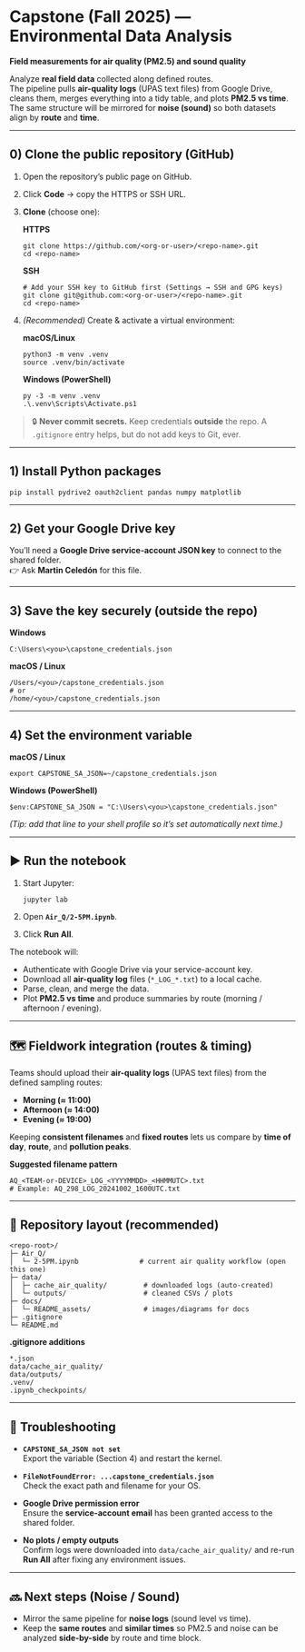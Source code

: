 # Capstone (Fall 2025) — Environmental Data Analysis
**Field measurements for air quality (PM2.5) and sound quality**

Analyze **real field data** collected along defined routes.  
The pipeline pulls **air-quality logs** (UPAS text files) from Google Drive, cleans them, merges everything into a tidy table, and plots **PM2.5 vs time**. The same structure will be mirrored for **noise (sound)** so both datasets align by **route** and **time**.

---

## 0) Clone the public repository (GitHub)

1. Open the repository’s public page on GitHub.  
2. Click **Code** → copy the HTTPS or SSH URL.  
3. **Clone** (choose one):

   **HTTPS**
   
       git clone https://github.com/<org-or-user>/<repo-name>.git
       cd <repo-name>

   **SSH**
   
       # Add your SSH key to GitHub first (Settings → SSH and GPG keys)
       git clone git@github.com:<org-or-user>/<repo-name>.git
       cd <repo-name>

4. *(Recommended)* Create & activate a virtual environment:

   **macOS/Linux**
   
       python3 -m venv .venv
       source .venv/bin/activate

   **Windows (PowerShell)**
   
       py -3 -m venv .venv
       .\.venv\Scripts\Activate.ps1

> 🔒 **Never commit secrets.** Keep credentials **outside** the repo. A `.gitignore` entry helps, but do not add keys to Git, ever.

---

## 1) Install Python packages

    pip install pydrive2 oauth2client pandas numpy matplotlib

---

## 2) Get your Google Drive key

You’ll need a **Google Drive service-account JSON key** to connect to the shared folder.  
👉 Ask **Martin Celedón** for this file.

---

## 3) Save the key securely (outside the repo)

**Windows**

    C:\Users\<you>\capstone_credentials.json

**macOS / Linux**

    /Users/<you>/capstone_credentials.json
    # or
    /home/<you>/capstone_credentials.json

---

## 4) Set the environment variable

**macOS / Linux**

    export CAPSTONE_SA_JSON=~/capstone_credentials.json

**Windows (PowerShell)**

    $env:CAPSTONE_SA_JSON = "C:\Users\<you>\capstone_credentials.json"

*(Tip: add that line to your shell profile so it’s set automatically next time.)*

---

## ▶️ Run the notebook

1. Start Jupyter:
   
       jupyter lab

2. Open **`Air_Q/2-5PM.ipynb`**.  
3. Click **Run All**.

The notebook will:
- Authenticate with Google Drive via your service-account key.  
- Download all **air-quality log** files (`*_LOG_*.txt`) to a local cache.  
- Parse, clean, and merge the data.  
- Plot **PM2.5 vs time** and produce summaries by route (morning / afternoon / evening).

---

## 🗺️ Fieldwork integration (routes & timing)

Teams should upload their **air-quality logs** (UPAS text files) from the defined sampling routes:

- **Morning (≈ 11:00)**
- **Afternoon (≈ 14:00)**
- **Evening (≈ 19:00)**

Keeping **consistent filenames** and **fixed routes** lets us compare by **time of day**, **route**, and **pollution peaks**.

**Suggested filename pattern**

    AQ_<TEAM-or-DEVICE>_LOG_<YYYYMMDD>_<HHMMUTC>.txt
    # Example: AQ_298_LOG_20241002_1600UTC.txt

---

## 📂 Repository layout (recommended)

    <repo-root>/
    ├─ Air_Q/
    │  └─ 2-5PM.ipynb               # current air quality workflow (open this one)
    ├─ data/
    │  ├─ cache_air_quality/         # downloaded logs (auto-created)
    │  └─ outputs/                   # cleaned CSVs / plots
    ├─ docs/
    │  └─ README_assets/             # images/diagrams for docs
    ├─ .gitignore
    └─ README.md

**.gitignore additions**

    *.json
    data/cache_air_quality/
    data/outputs/
    .venv/
    .ipynb_checkpoints/

---

## 🔧 Troubleshooting

- **`CAPSTONE_SA_JSON not set`**  
  Export the variable (Section 4) and restart the kernel.

- **`FileNotFoundError: ...capstone_credentials.json`**  
  Check the exact path and filename for your OS.

- **Google Drive permission error**  
  Ensure the **service-account email** has been granted access to the shared folder.

- **No plots / empty outputs**  
  Confirm logs were downloaded into `data/cache_air_quality/` and re-run **Run All** after fixing any environment issues.

---

## 🔜 Next steps (Noise / Sound)

- Mirror the same pipeline for **noise logs** (sound level vs time).  
- Keep the **same routes** and **similar times** so PM2.5 and noise can be analyzed **side-by-side** by route and time block.
